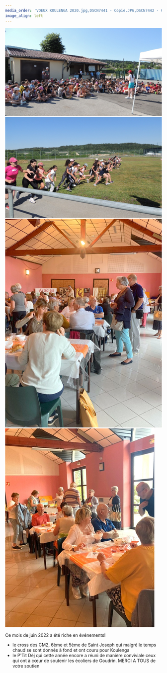 ```yaml
---
media_order: 'VOEUX KOULENGA 2020.jpg,DSCN7441 - Copie.JPG,DSCN7442 - Copie.JPG,DSCN7443 - Copie.JPG,DSCN7440 - Copie.JPG,COURSE PAINLEVE.jpg,Voix de l''ain 31.01.2020.jpg,DSCN7159 - Copie.JPG,2020.07  Inondation 1.JPG,2020.07 Inondation 2.JPG,CM2 2.jpg,VOEUX MAIL.jpg,PHOTO-2021-01-07-11-29-49.jpg,PHOTO-2021-01-07-11-31-27.jpg,PHOTO-2021-01-07-11-31-53.jpg,PHOTO-2021-02-13-10-25-48.jpg,PHOTO-2021-02-13-10-34-28.1jpg.jpg,Chèque cross St Jo 2020.png,Affichette.jpg,IMG_20210704_081937.jpg,IMG_20210704_085726.jpg,IMG_20210704_093700.jpg,Carte Burkina terrorisme 11.2021.jpg,VOEUX MAIL 2022.jpg,Salades  1 .jpg,IMG-20220129-WA0002.jpg,Affichette Scan.jpg,DSCN0027.JPG,DSCN0030.JPG,IMG_0569.JPG,IMG_05721001.jpg'
image_align: left
---
```


![DSCN0027](DSCN0027.JPG "DSCN0027") ![DSCN0030](DSCN0030.JPG "DSCN0030")
![IMG_0569](IMG_0569.JPG "IMG_0569") ![IMG_05721001](IMG_05721001.jpg "IMG_05721001")

Ce mois de juin 2022 a été riche en événements!
- le cross des CM2, 6ème et 5ème de Saint Joseph qui malgré le temps chaud se sont donnés à fond et ont couru pour Koulenga
- le P'Tit Dèj qui cette année encore a réuni de manière conviviale ceux qui ont à cœur de soutenir les écoliers de Goudrin.
MERCI A TOUS de votre soutien